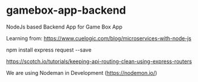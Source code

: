 # gamebox-app-backend
NodeJs based Backend App for Game Box App

Learning from: https://www.cuelogic.com/blog/microservices-with-node-js

npm install express request --save

https://scotch.io/tutorials/keeping-api-routing-clean-using-express-routers

We are using Nodeman in Development (https://nodemon.io/)
